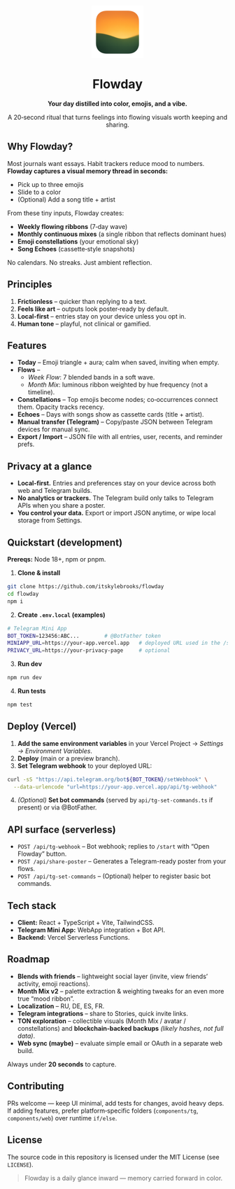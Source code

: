 <div align="center">
  <img src="public/Flowday.png" alt="Flowday" width="120" />
  <h1>Flowday</h1>
  <p><strong>Your day distilled into color, emojis, and a vibe.</strong></p>
  <p>A 20‑second ritual that turns feelings into flowing visuals worth keeping and sharing.</p>
</div>

## Why Flowday?

Most journals want essays. Habit trackers reduce mood to numbers.  
**Flowday captures a visual memory thread in seconds:**

- Pick up to three emojis  
- Slide to a color  
- (Optional) Add a song title + artist  

From these tiny inputs, Flowday creates:

- **Weekly flowing ribbons** (7‑day wave)  
- **Monthly continuous mixes** (a single ribbon that reflects dominant hues)  
- **Emoji constellations** (your emotional sky)  
- **Song Echoes** (cassette‑style snapshots)

No calendars. No streaks. Just ambient reflection.

## Principles

1. **Frictionless** – quicker than replying to a text.  
2. **Feels like art** – outputs look poster‑ready by default.  
3. **Local‑first** – entries stay on your device unless you opt in.  
4. **Human tone** – playful, not clinical or gamified.

## Features

- **Today** – Emoji triangle + aura; calm when saved, inviting when empty.  
- **Flows** –  
  - *Week Flow*: 7 blended bands in a soft wave.  
  - *Month Mix*: luminous ribbon weighted by hue frequency (not a timeline).  
- **Constellations** – Top emojis become nodes; co‑occurrences connect them. Opacity tracks recency.  
- **Echoes** – Days with songs show as cassette cards (title + artist).  
- **Manual transfer (Telegram)** – Copy/paste JSON between Telegram devices for manual sync.
- **Export / Import** – JSON file with all entries, user, recents, and reminder prefs.

## Privacy at a glance

- **Local‑first.** Entries and preferences stay on your device across both web and Telegram builds.
- **No analytics or trackers.** The Telegram build only talks to Telegram APIs when you share a poster.
- **You control your data.** Export or import JSON anytime, or wipe local storage from Settings.

## Quickstart (development)

**Prereqs:** Node 18+, npm or pnpm.

1) **Clone & install**
```bash
git clone https://github.com/itskylebrooks/flowday
cd flowday
npm i
```

2) **Create `.env.local` (examples)**
```bash
# Telegram Mini App
BOT_TOKEN=123456:ABC...        # @BotFather token
MINIAPP_URL=https://your-app.vercel.app   # deployed URL used in the /start button
PRIVACY_URL=https://your-privacy-page     # optional

```

3) **Run dev**
```bash
npm run dev
```

4) **Run tests**
```bash
npm test
```

## Deploy (Vercel)

1) **Add the same environment variables** in your Vercel Project → *Settings → Environment Variables*.  
2) **Deploy** (main or a preview branch).  
3) **Set Telegram webhook** to your deployed URL:
```bash
curl -sS "https://api.telegram.org/bot${BOT_TOKEN}/setWebhook" \
  --data-urlencode "url=https://your-app.vercel.app/api/tg-webhook"
```
4) *(Optional)* **Set bot commands** (served by `api/tg-set-commands.ts` if present) or via @BotFather.  
## API surface (serverless)

- `POST /api/tg-webhook` – Bot webhook; replies to `/start` with “Open Flowday” button.  
- `POST /api/share-poster` – Generates a Telegram-ready poster from your flows.  
- `POST /api/tg-set-commands` – (Optional) helper to register basic bot commands.

## Tech stack

- **Client:** React + TypeScript + Vite, TailwindCSS.  
- **Telegram Mini App:** WebApp integration + Bot API.  
- **Backend:** Vercel Serverless Functions.  
## Roadmap

- **Blends with friends** – lightweight social layer (invite, view friends’ activity, emoji reactions).  
- **Month Mix v2** – palette extraction & weighting tweaks for an even more true “mood ribbon”.  
- **Localization** – RU, DE, ES, FR.  
- **Telegram integrations** – share to Stories, quick invite links.  
- **TON exploration** – collectible visuals (Month Mix / avatar / constellations) and **blockchain‑backed backups** *(likely hashes, not full data)*.  
- **Web sync (maybe)** – evaluate simple email or OAuth in a separate web build.

Always under **20 seconds** to capture.

## Contributing

PRs welcome — keep UI minimal, add tests for changes, avoid heavy deps.  
If adding features, prefer platform‑specific folders (`components/tg`, `components/web`) over runtime `if/else`.

## License  

The source code in this repository is licensed under the MIT License (see `LICENSE`).

> Flowday is a daily glance inward — memory carried forward in color.
